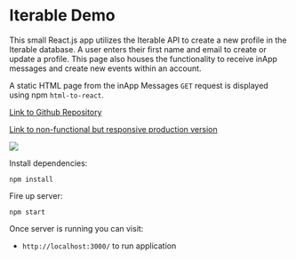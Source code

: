 # Iterable Demo  

This small React.js app utilizes the Iterable API to create a new profile in the Iterable database. A user enters their first name and email to create or update a profile. This page also houses the functionality to receive inApp messages and create new events within an account.

A static HTML page from the inApp Messages ```GET``` request is displayed using npm ```html-to-react```.

[Link to Github Repository](https://github.com/chelletuerk/iterable-demo)

[Link to non-functional but responsive production version](https://iterable-demo-chelletuerk.vercel.app/)

![](https://iili.io/h1PdfS.png)

Install dependencies:

```npm install```

Fire up server:

```npm start```

Once server is running you can visit:

* `http://localhost:3000/` to run application
